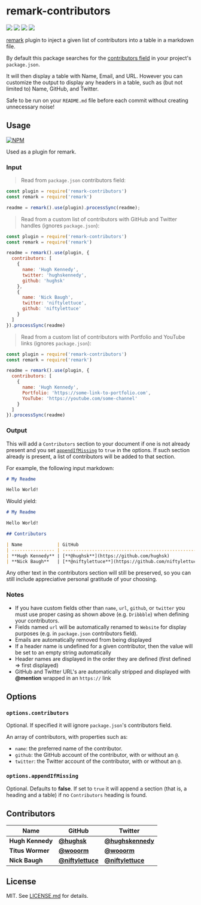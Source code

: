 # remark-contributors

![](http://img.shields.io/badge/stability-stable-orange.svg?style=flat)
![](http://img.shields.io/npm/v/remark-contributors.svg?style=flat)
![](http://img.shields.io/npm/dm/remark-contributors.svg?style=flat)
![](http://img.shields.io/npm/l/remark-contributors.svg?style=flat)

[remark](https://github.com/wooorm/remark) plugin to inject a given list of contributors into a table in a markdown file.

By default this package searches for the [contributors field](https://docs.npmjs.com/files/package.json#people-fields-author-contributors) in your project's `package.json`.

It will then display a table with Name, Email, and URL.  However you can customize the output to display any headers in a table, such as (but not limited to) Name, GitHub, and Twitter.

Safe to be run on your `README.md` file before each commit without creating unnecessary noise!

## Usage

[![NPM](https://nodei.co/npm/remark-contributors.png)](https://nodei.co/npm/remark-contributors/)

Used as a plugin for remark.

### Input

> Read from `package.json` contributors field:

```js
const plugin = require('remark-contributors')
const remark = require('remark')

readme = remark().use(plugin).processSync(readme);
```

> Read from a custom list of contributors with GitHub and Twitter handles (ignores `package.json`):

```js
const plugin = require('remark-contributors')
const remark = require('remark')

readme = remark().use(plugin, {
  contributors: [
    {
      name: 'Hugh Kennedy',
      twitter: 'hughskennedy',
      github: 'hughsk'
    },
    {
      name: 'Nick Baugh',
      twitter: 'niftylettuce',
      github: 'niftylettuce'
    }
  ]
}).processSync(readme)
```

> Read from a custom list of contributors with Portfolio and YouTube links (ignores `package.json`):

```js
const plugin = require('remark-contributors')
const remark = require('remark')

readme = remark().use(plugin, {
  contributors: [
    {
      name: 'Hugh Kennedy',
      Portfolio: 'https://some-link-to-portfolio.com',
      YouTube: 'https://youtube.com/some-channel'
    }
  ]
}).processSync(readme)
```

### Output

This will add a `Contributors` section to your document if one is not already
present and you set [`appendIfMissing`](#options.appendIfMissing) to `true` in
the options. If such section already is present, a list of contributors will be
added to that section.

For example, the following input markdown:

```markdown
# My Readme

Hello World!
```

Would yield:

```markdown
# My Readme

Hello World!

## Contributors

| Name             | GitHub                                               | Twitter                                               |
| ---------------- | ---------------------------------------------------- | ----------------------------------------------------- |
| **Hugh Kennedy** | [**@hughsk**](https://github.com/hughsk)             | [**@hughskennedy**](https://twitter.com/hughskennedy) |
| **Nick Baugh**   | [**@niftylettuce**](https://github.com/niftylettuce) | [**@niftylettuce**](https://twitter.com/niftylettuce) |
```

Any other text in the contributors section will still be preserved, so you can still include appreciative personal gratitude of your choosing.

### Notes

-   If you have custom fields other than `name`, `url`, `github`, or `twitter` you must use proper casing as shown above (e.g. `Dribbble`) when defining your contributors.
-   Fields named `url` will be automatically renamed to `Website` for display purposes (e.g. in `package.json` contributors field).
-   Emails are automatically removed from being displayed
-   If a header name is undefined for a given contributor, then the value will be set to an empty string automatically
-   Header names are displayed in the order they are defined (first defined => first displayed)
-   GitHub and Twitter URL's are automatically stripped and displayed with **@mention** wrapped in an `https://` link

## Options

### `options.contributors`

Optional. If specified it will ignore `package.json`'s contributors field.

An array of contributors, with properties such as:

-   `name`: the preferred name of the contributor.
-   `github`: the GitHub account of the contributor, with or without an `@`.
-   `twitter`: the Twitter account of the contributor, with or without an `@`.

### `options.appendIfMissing`

Optional. Defaults to **false**. If set to `true` it will append a section (that is, a heading and a table) if no `Contributors` heading is found.

## Contributors

| Name             | GitHub                                              | Twitter                                               |
| ---------------- | --------------------------------------------------- | ----------------------------------------------------- |
| **Hugh Kennedy** | [**@hughsk**](https://github.com/hughsk)             | [**@hughskennedy**](https://twitter.com/hughskennedy) |
| **Titus Wormer** | [**@wooorm**](https://github.com/wooorm)             | [**@wooorm**](https://twitter.com/wooorm)             |
| **Nick Baugh**   | [**@niftylettuce**](https://github.com/niftylettuce) | [**@niftylettuce**](https://twitter.com/niftylettuce) |

## License

MIT. See [LICENSE.md](http://github.com/hughsk/remark-contributors/blob/master/LICENSE.md) for details.
